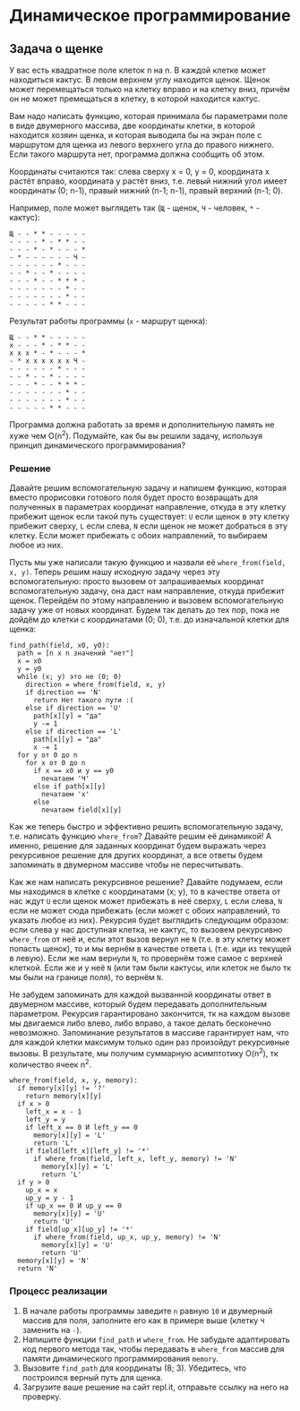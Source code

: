 # Динамическое программирование
## Задача о щенке

У вас есть квадратное поле клеток n на n. В каждой клетке может находиться кактус. В левом верхнем углу находится щенок. Щенок может перемещаться только на клетку вправо и на клетку вниз, причём он не может премещаться в клетку, в которой находится кактус.

Вам надо написать функцию, которая принимала бы параметрами поле в виде двумерного массива, две координаты клетки, в которой находится хозяин щенка, и которая выводила бы на экран поле с маршрутом для щенка из левого верхнего угла до правого нижнего. Если такого маршрута нет, программа должна сообщить об этом.

Координаты считаются так: слева сверху x = 0, y = 0, координата x растёт вправо, координата y растёт вниз, т.е. левый нижний угол имеет координаты (0; n-1), правый нижний (n-1; n-1), правый верхний (n-1; 0).

Например, поле может выглядеть так (`Щ` - щенок, `Ч` - человек, `*` - кактус):
```
Щ - - * * - - - - -
- - - - * - * * - -
- - - * - * - - - *
- * - - - - - - Ч -
- - - - - - * - - -
- - * - - * - - - -
- - - * - - * * * -
- - - - - - - * - -
- - - - - - - * - - 
- - - - - * * - - -
```

Результат работы программы (`x` - маршрут щенка):
```
Щ - - * * - - - - - 
x - - - * - * * - - 
x x x * - * - - - * 
- * x x x x x x Ч - 
- - - - - - * - - - 
- - * - - * - - - - 
- - - * - - * * * - 
- - - - - - - * - - 
- - - - - - - * - - 
- - - - - * * - - -
```

Программа должна работать за время и дополнительную память не хуже чем O(n<sup>2</sup>). Подумайте, как бы вы решили задачу, используя принцип динамического программирования?

### Решение
Давайте решим вспомогательную задачу и напишем функцию, которая вместо прорисовки готового поля будет просто возвращать для полученных в параметрах координат направление, откуда в эту клетку прибежит щенок если такой путь существует: `U` если щенок в эту клетку прибежит сверху, `L` если слева, `N` если щенок не может добраться в эту клетку. Если может прибежать с обоих направлений, то выбираем любое из них.

Пусть мы уже написали такую функцию и назвали её `where_from(field, x, y)`. Теперь решим нашу исходную задачу через эту вспомогательную: просто вызовем от запрашиваемых координат вспомогательную задачу, она даст нам направление, откуда прибежит щенок. Перейдём по этому направлению и вызовем вспомогательную задачу уже от новых координат. Будем так делать до тех пор, пока не дойдём до клетки с координатами (0; 0), т.е. до изначальной клетки для щенка:

```
find_path(field, x0, y0):
  path = [n x n значений "нет"]
  x = x0
  y = y0
  while (x; y) это не (0; 0)
    direction = where_from(field, x, y)
    if direction == 'N'
      return Нет такого пути :(
    else if direction == 'U'
      path[x][y] = "да"
      y -= 1
    else if direction == 'L'
      path[x][y] = "да"
      x -= 1
  for y от 0 до n
    for x от 0 до n
      if x == x0 и y == y0
        печатаем 'Ч'
      else if path[x][y]
        печатаем 'x'
      else
        печатаем field[x][y]
```

Как же теперь быстро и эффективно решить вспомогательную задачу, т.е. написать функцию `where_from`? Давайте решим её динамикой! А именно, решение для заданных координат будем выражать через рекурсивное решение для других координат, а все ответы будем запоминать в двумерном массиве чтобы не пересчитывать.

Как же нам написать рекурсивное решение? Давайте подумаем, если мы находимся в клетке с координатами (x; y), то в качестве ответа от нас ждут `U` если щенок может прибежать в неё сверху, `L` если слева, `N` если не может сюда прибежать (если может с обоих направлений, то указать любое из них). Рекурсия будет выглядить следующим образом: если слева у нас доступная клетка, не кактус, то вызовем рекурсивно `where_from` от неё и, если этот вызов вернул не `N` (т.е. в эту клетку может попасть щенок), то и мы вернём в качестве ответа `L` (т.е. иди из текущей в левую). Если же нам вернули `N`, то провернём тоже самое с верхней клеткой. Если же и у неё `N` (или там были кактусы, или клеток не было тк мы были на границе поля), то вернём `N`.

Не забудем запоминать для каждой вызванной координаты ответ в двумерном массиве, который будем передавать дополнительным параметром. Рекурсия гарантировано закончится, тк на каждом вызове мы двигаемся либо влево, либо вправо, а такое делать бесконечно невозможно. Запоминание результатов в массиве гарантирует нам, что для каждой клетки максимум только один раз произойдут рекурсивные вызовы. В результате, мы получим суммарную асимптотику O(n<sup>2</sup>), тк количество ячеек n<sup>2</sup>.

```
where_from(field, x, y, memory):
  if memory[x][y] != '?'
    return memory[x][y]
  if x > 0
    left_x = x - 1
    left_y = y
    if left_x == 0 И left_y == 0
      memory[x][y] = 'L'
      return 'L'
    if field[left_x][left_y] != '*'
      if where_from(field, left_x, left_y, memory) != 'N'
        memory[x][y] = 'L'
        return 'L'
  if y > 0
    up_x = x
    up_y = y - 1
    if up_x == 0 И up_y == 0
      memory[x][y] = 'U'
      return 'U'
    if field[up_x][up_y] != '*'
      if where_from(field, up_x, up_y, memory) != 'N'
        memory[x][y] = 'U'
        return 'U'
  memory[x][y] = 'N'
  return 'N'
```

### Процесс реализации
1. В начале работы программы заведите `n` равную `10` и двумерный массив для поля, заполните его как в примере выше (клетку `Ч` заменить на `-`).
2. Напишите функции `find_path` и `where_from`. Не забудьте адаптировать код первого метода так, чтобы передавать в `where_from` массив для памяти динамического программирования `memory`.
3. Вызовите `find_path` для координаты (8; 3). Убедитесь, что построился верный путь для щенка.
4. Загрузите ваше решение на сайт repl.it, отправьте ссылку на него на проверку.